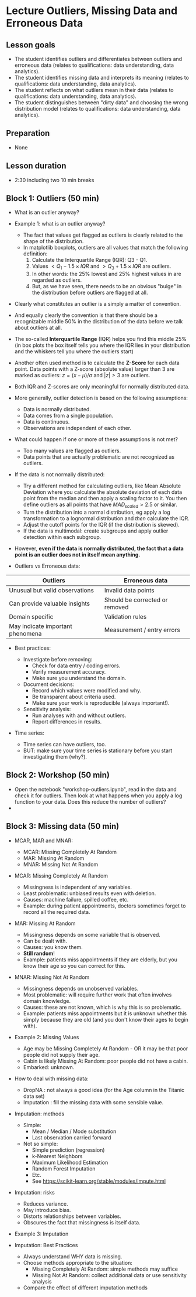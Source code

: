 # Lecture Outliers, Missing Data and Erroneous Data

## Lesson goals


- The student identifies outliers and differentiates between outliers and erroneous data (relates to qualifications: data understanding, data analytics).
- The student identifies missing data and interprets its meaning (relates to qualifications: data understanding, data analytics).
- The student reflects on what outliers mean in their data (relates to qualifications: data understanding, data analytics).
- The student distinguishes between "dirty data" and choosing the wrong distribution model (relates to qualifications: data understanding, data analytics).



        
## Preparation

- None

## Lesson duration

- 2:30 including two 10 min breaks

## Block 1: Outliers (50 min)

- What is an outlier anyway?
- Example 1: what is an outlier anyway?
    - The fact that values get flagged as outliers is clearly related to the shape of the distribution.
    - In matplotlib boxplots, outliers are all values that match the following definition:
        1. Calculate the Interquartile Range (IQR): Q3 - Q1.
        2. Values $\lt Q_1 - 1.5 \times IQR$ and $\gt Q_3 + 1.5 \times IQR$ are outliers.
        3. In other words: the 25% lowest and 25% highest values in are regarded as outliers.
        4. But, as we have seen, there needs to be an obvious "bulge" in the distribution before outliers are flagged at all.
- Clearly what constitutes an outlier is a simply a matter of convention.
- And equally clearly the convention is that there should be a recognizable middle 50% in the distribution of the data before we talk about outliers at all.
- The so-called **Interquartile Range** (IQR) helps you find this middle 25%  (in box plots the box itself tells you where the IQR lies in your distribution and the whiskers tell you where the outliers start)
- Another often used method is to calculate the **Z-Score** for each data point. Data points with a Z-score (absolute value) larger than 3 are marked as outliers: $z = (x - \mu)/\sigma$ and $|z| > 3$ are outliers.
- Both IQR and Z-scores are only meaningful for normally distributed data.
- More generally, outlier detection is based on the following assumptions:
  - Data is normally distributed.
  - Data comes from a single population.
  - Data is continuous.
  - Observations are independent of each other.

- What could happen if one or more of these assumptions is not met?
  - Too many values are flagged as outliers.
  - Data points that are actually problematic are not recognized as outliers.

- If the data is not normally distributed:
  - Try a different method for calculating outliers, like Mean Absolute Deviation where you calculate the absolute deviation of each data point from the median and then apply a scaling factor to it. You then define outliers as all points that have $MAD_{scaled} > 2.5$ or similar.
  - Turn the distribution into a normal distribution, eg apply a log transformation to a lognormal distribution and *then* calculate the IQR.
  - Adjust the cutoff points for the IQR (if the distribution is skewed).
  - If the data is multimodal: create subgroups and apply outlier detection within each subgroup.
   
- However, **even if the data is normally distributed, the fact that a data point is an outlier does not in itself mean anything.**

- Outliers vs Erroneous data:

| Outliers                         | Erroneous data                 |
|----------------------------------|--------------------------------|
| Unusual but valid observations   | Invalid data points            |
| Can provide valuable insights    | Should be corrected or removed |
| Domain specific                  | Validation rules               |
| May indicate important phenomena | Measurement / entry errors     |

- Best practices:
  - Investigate before removing:
    - Check for data entry / coding errors.
    - Verify measurement accuracy.
    - Make sure you understand the domain.
  - Document decisions:
    - Record which values were modified and why.
    - Be transparent about criteria used.
    - Make sure your work is reproducible (always important!).
  - Sensitivity analysis:
    - Run analyses with and without outliers.
    - Report differences in results.


- Time series:
  - Time series can have outliers, too.
  - BUT: make sure your time series is stationary before you start investigating them (why?).

## Block 2: Workshop (50 min)

- Open the notebook "workshop-outliers.ipynb", read in the data and check it for outliers. Then look at what happens when you apply a log function to your data. Does this reduce the number of outliers?
- 
## Block 3: Missing data (50 min)

- MCAR, MAR and MNAR:
  - MCAR: Missing Completely At Random
  - MAR: Missing At Random
  - MNAR: Missing Not At Random
- MCAR: Missing Completely At Random
    - Missingness is independent of any variables.
    - Least problematic: unbiased results even with deletion.
    - Causes: machine failure, spilled coffee, etc.
    - Example: during patient appointments, doctors sometimes forget to record all the required data.
- MAR: Missing At Random
  - Missingness depends on some variable that is observed.
  - Can be dealt with.
  - Causes: you know them.
  - **Still random**!
  - Example: patients miss appointments if they are elderly, but you know their age so you can correct for this.
- MNAR: Missing Not At Random
  - Missingness depends on unobserved variables.
  - Most problematic: will require further work that often involves domain knowledge.
  - Causes: these are not known, which is why this is so problematic.
  - Example: patients miss appointments but it is unknown whether this simply because they are old (and you don't know their ages to begin with). 
- Example 2: Missing Values
  - Age may be Missing Completely At Random - OR it may be that poor people did not supply their age.
  - Cabin is likely Missing At Random: poor people did not have a cabin.
  - Embarked: unknown.
- How to deal with missing data:
  - DropNA : not always a good idea (for the Age column in the Titanic data set)
  - Imputation : fill the missing data with some sensible value.
- Imputation: methods
  - Simple:
    - Mean / Median / Mode substitution
    - Last observation carried forward 
  - Not so simple:
    - Simple prediction (regression)
    - k-Nearest Neighbors
    - Maximum Likelihood Estimation
    - Random Forest Imputation
    - Etc.
    - See https://scikit-learn.org/stable/modules/impute.html
- Imputation: risks
  - Reduces variance.
  - May introduce bias.
  - Distorts relationships between variables.
  - Obscures the fact that missingness is itself data.
- Example 3: Imputation 

- Imputation: Best Practices
  - Always understand WHY data is missing.
  - Choose methods appropriate to the situation:
    - Missing Completely At Random: simple methods may suffice
    - Missing Not At Random: collect additional data or use sensitivity analysis  
  - Compare the effect of different imputation methods
   
